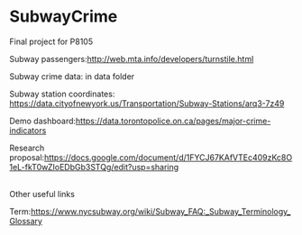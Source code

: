 # SubwayCrime
Final project for P8105

Subway passengers:http://web.mta.info/developers/turnstile.html


Subway crime data: in data folder

Subway station coordinates: https://data.cityofnewyork.us/Transportation/Subway-Stations/arq3-7z49

Demo dashboard:https://data.torontopolice.on.ca/pages/major-crime-indicators

Research proposal:https://docs.google.com/document/d/1FYCJ67KAfVTEc409zKc8O1eL-fkT0wZIoEDbGb3STQg/edit?usp=sharing

<br>
Other useful links

Term:https://www.nycsubway.org/wiki/Subway_FAQ:_Subway_Terminology_Glossary

